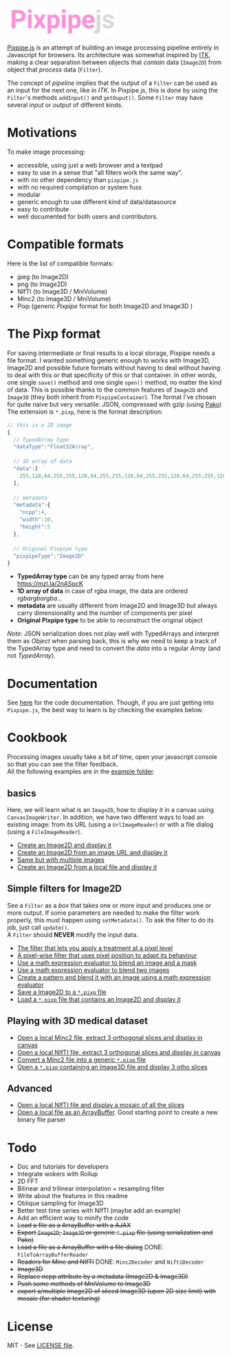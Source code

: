 ![Pixpipe.js](images/pixpipe256.png)

[Pixpipe.js](https://github.com/jonathanlurie/pixpipejs) is an attempt of building an image processing pipeline entirely in Javascript for browsers. Its architecture was somewhat inspired by [ITK](https://itk.org/), making a clear separation between objects that *contain* data (`Image2D`) from object that *process* data (`Filter`).  

The concept of *pipeline* implies that the output of a `Filter` can be used as an input for the next one, like in *ITK*. In Pixpipe.js, this is done by using the `Filter`'s methods `addInput()` and `getOuput()`. Some `Filter` may have several *input* or *output* of different kinds.

# Motivations
To make image processing:
- accessible, using just a web browser and a textpad
- easy to use in a sense that "all filters work the same way".
- with no other dependency than `pixpipe.js`
- with no required compilation or system fuss
- modular
- generic enough to use different kind of data/datasource
- easy to contribute
- well documented for both users and contributors.

# Compatible formats
Here is the list of compatible formats:
- jpeg (to Image2D)
- png (to Image2D)
- NIfTI (to Image3D / MniVolume)
- Minc2 (to Image3D / MniVolume)
- Pixp (generic *Pixpipe* format for both Image2D and Image3D )

# The Pixp format
For saving intermediate or final results to a local storage, Pixpipe needs a file format. I wanted something generic enough to works with Image3D, Image2D and possible future formats without having to deal without having to deal with this or that specificity of this or that container. In other words, one single `save()` method and one single `open()` method, no matter the kind of data. This is possible thanks to the common features of `Image2D` and `Image3D` (they both inherit from `PixpipeContainer`). The format I've chosen for quite naive but very versatile: JSON, compressed with gzip (using [Pako](https://github.com/nodeca/pako)) The extension is `*.pixp`, here is the format description:

```javascript
// this is a 2D image
{
  // TypedArray type
  "dataType":"Float32Array",

  // 1D array of data
  "data":[
    255,128,64,255,255,128,64,255,255,128,64,255,255,128,64,255,255,128,64,255,255,128,64,255,255,128,64,255,255,128,64,255,255,128,64,255,255,128,64,255,255,128,64,255,255,128,64,255,255,128,64,255,255,128,64,255,255,128,64,255,255,128,64,255,255,128,64,255,255,128,64,255,255,128,64,255,255,128,64,255,255,128,64,255,255,128,64,255,255,128,64,255,255,128,64,255,255,128,64,255,255,128,64,255,255,128,64,255,255,128,64,255,255,128,64,255,255,128,64,255,255,128,64,255,255,128,64,255,255,128,64,255,255,128,64,255,255,128,64,255,255,128,64,255,255,128,64,255,255,128,64,255,255,128,64,255,255,128,64,255,255,128,64,255,255,128,64,255,255,128,64,255,255,128,64,255,255,128,64,255,255,128,64,255,255,128,64,255,255,128,64,255,255,128,64,255,255,128,64,255
  ],

  // metadata
  "metadata":{
    "ncpp":4,
    "width":10,
    "height":5
  },

  // Original Pixpipe type
  "pixpipeType":"Image2D"
}
```
- **TypedArray type** can be any typed array from here https://mzl.la/2nASpcK
- **1D array of data** in case of rgba image, the data are ordered *rgbargbargba...*
- **metadata** are usually different from Image2D and Image3D but always carry dimensionality and the number of components per pixel
- **Original Pixpipe type** to be able to reconstruct the original object

*Note:* JSON serialization does not play well with TypedArrays and interpret them as *Object* when parsing back, this is why we need to keep a track of the TypedArray type and need to convert the *data* into a regular *Array* (and not *TypedArray*).


# Documentation
See [here](doc/) for the code documentation. Though, if you are just getting into `Pixpipe.js`, the best way to learn is by checking the examples below.

# Cookbook
Processing images usually take a bit of time, open your javascript console so that you can see the filter feedback.  
All the following examples are in the [example folder](https://github.com/jonathanlurie/pixpipejs/tree/master/examples).

## basics
Here, we will learn what is an `Image2D`, how to display it in a canvas using `CanvasImageWriter`. In addition, we have two different ways to load an existing image: from its URL (using a `UrlImageReader`) or with a file dialog (using a `FileImageReader`).
- [Create an Image2D and display it](http://me.jonathanlurie.fr/pixpipejs/examples/image2DToCanvas.html)
- [Create an Image2D from an image URL and display it](http://me.jonathanlurie.fr/pixpipejs/examples/urlToImage2D.html)
- [Same but with multiple images](http://me.jonathanlurie.fr/pixpipejs/examples/urlToImage2D_multiple.html)
- [Create an Image2D from a local file and display it](http://me.jonathanlurie.fr/pixpipejs/examples/fileToImage2D.html)

## Simple filters for Image2D
See a `Filter` as a *box* that takes one or more input and produces one or more output. If some parameters are needed to make the filter work properly, this must happen using `setMetadata()`. To ask the filter to do its job, just call `update()`.  
A `Filter` should **NEVER** modify the input data.
- [The filter that lets you apply a treatment at a pixel level](http://me.jonathanlurie.fr/pixpipejs/examples/forEachPixel.html)
- [A pixel-wise filter that uses pixel position to adapt its behaviour](http://me.jonathanlurie.fr/pixpipejs/examples/forEachPixelGradient.html)
- [Use a math expression evaluator to blend an image and a mask](http://me.jonathanlurie.fr/pixpipejs/examples/imageBlending.html)
- [Use a math expression evaluator to blend two images](http://me.jonathanlurie.fr/pixpipejs/examples/imageBlending2.html)
- [Create a pattern and blend it with an image using a math expression evaluator](http://me.jonathanlurie.fr/pixpipejs/examples/forEachPixelGradientBlend.html)
- [Save a Image2D to a `*.pixp` file](http://me.jonathanlurie.fr/pixpipejs/examples/savePixpFile.html)
- [Load a `*.pixp` file that contains an Image2D and display it](http://me.jonathanlurie.fr/pixpipejs/examples/pixpFileToImage2D.html)

## Playing with 3D medical dataset
- [Open a local Minc2 file, extract 3 orthogonal slices and display in canvas](http://me.jonathanlurie.fr/pixpipejs/examples/fileToMinc2.html)
- [Open a local  NIfTI file, extract 3 orthogonal slices and display in canvas](http://me.jonathanlurie.fr/pixpipejs/examples/fileToNifti.html)
- [Convert a Minc2 file into a generic `*.pixp` file](http://me.jonathanlurie.fr/pixpipejs/examples/Minc2ToPixpFile.html)
- [Open a `*.pixp` containing an Image3D file and display 3 otho slices](http://me.jonathanlurie.fr/pixpipejs/examples/Minc2ToPixpFile.html)

## Advanced
- [Open a local  NIfTI file and display a mosaic of all the slices](http://me.jonathanlurie.fr/pixpipejs/examples/niftiToMosaic.html)
- [Open a local file as an ArrayBuffer](http://me.jonathanlurie.fr/pixpipejs/examples/fileToArrayBuffer.html). Good starting point to create a new binary file parser

# Todo
- Doc and tutorials for developers
- Integrate wokers with Rollup
- 2D FFT
- Bilinear and trilinear interpolation + resampling filter
- Write about the features in this readme
- Oblique sampling for Image3D
- Better test time series with NIfTI (maybe add an example)
- Add an efficient way to minify the code
- ~~Load a file as a ArrayBuffer with a AJAX~~
- ~~Export `Image2D`, `Image3D` or generic `*.pixp` file (using serialization and Pako)~~
- ~~Load a file as a ArrayBuffer with a file dialog~~ DONE: `FileToArrayBufferReader`
- ~~Readers for Minc and NIfTI~~ DONE: `Minc2Decoder` and `NiftiDecoder`
- ~~Image3D~~
- ~~Replace ncpp attribute by a metadata (Image2D & Image3D)~~
- ~~Push some methods of MniVolume to Image3D~~
- ~~export a/multiple Image2D of sliced Image3D (upon 2D size limit) with mosaic (for shader texturing)~~

# License
MIT - See [LICENSE file](LICENSE).

